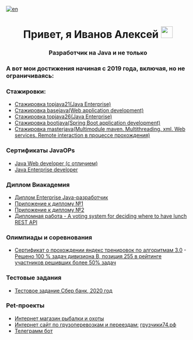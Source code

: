[![en](https://img.shields.io/badge/lang-en-red.svg)](https://github.com/Aleks-i)
<h1 align="center">Привет, я Иванов Алексей 
<img src="https://github.com/blackcater/blackcater/raw/main/images/Hi.gif" height="32" alt=""/></h1>

<h3 align="center">Разработчик на Java и не только</h3>


### А вот мои достижения начиная с 2019 года, включая, но не ограничиваясь:

### Стажировки:
- [Стажировка topjava21(Java Enterprise)](https://github.com/Aleks-i/topjava21)
- [Стажировка basejava(Web application development)](https://github.com/Aleks-i/basejava)
- [Стажировка topjava26(Java Enterprise)](https://github.com/Aleks-i/topjava26)
- [Стажировка bootjava(Spring Boot application development)](https://github.com/Aleks-i/bootjava)
- [Стажировка masterjava(Multimodule maven. Multithreading. xml. Web services. Remote interaction в процессе прохождения)](https://github.com/Aleks-i/masterjava)


### Сертификаты JavaOPs
- [Java Web developer (с отличием)](https://javaops.ru/certificate/basejava?email=i.vanovaleksval@gmail.com)
- [Java Enterprise developer](https://javaops.ru/certificate/topjava?email=i.vanovaleksval@gmail.com&lang=ru&group=topjava21)


### Диплом Виакадемия
- [Диплом Enterprise Java-разработчик](img/Diploma.jpg)
- [Приложение к диплому №1](img/Application%20page%201.jpg)
- [Приложение к диплому №2](img/Application%20page%202.jpg)
- [Дипломная работа - A voting system for deciding where to have lunch REST API](https://github.com/Aleks-i/VoitingRestaurants)

### Олимпиады и соревнования
- [Сертификат о прохождении яндекс тренировок по алгоритмам 3.0](https://contest.s3.yandex.net/academy/trainings-30/common/ab38040f-569c-4d86-847e-888a48bff09f.pdf) - [Решено 100 % задач дивизиона В, позиция 255 в рейтинге участников решивших более 50% задач](https://yastatic.net/s3/lyceum/%D0%A0%D0%B5%D0%B7%D1%83%D0%BB%D1%8C%D1%82%D0%B0%D1%82%D1%8B_%D1%82%D1%80%D0%B5%D0%BD%D0%B8%D1%80%D0%BE%D0%B2%D0%BE%D0%BA_3_0%E2%80%94%D0%BF%D0%BE%D0%BB%D1%83%D1%87%D0%B5%D0%BD%D0%B8%D0%B5_%D1%81%D0%B5%D1%80%D1%82%D0%B8%D1%84%D0%B8%D0%BA%D0%B0%D1%82%D0%B0.xlsx)

### Тестовые задания
- [Тестовое задание Сбер банк, 2020 год](https://github.com/Aleks-i/RestFullService_TestTask)

### Pet-проекты
- [Интернет магазин рыбалки и охоты](https://github.com/Aleks-i/rybachek)
- [Интернет сайт по грузоперевозкам и переездам:](https://github.com/Aleks-i/Gruz) [грузчики74.рф](https://грузчики74.рф)
- [Телеграмм бот](https://github.com/Aleks-i/botfroshareholders)